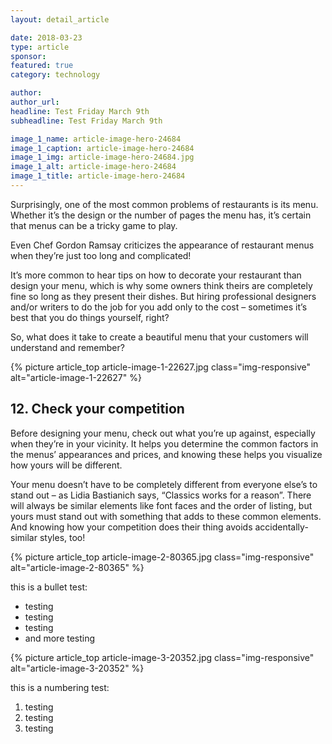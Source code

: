 ```yaml
---
layout: detail_article

date: 2018-03-23
type: article
sponsor:
featured: true
category: technology        

author:  
author_url: 
headline: Test Friday March 9th
subheadline: Test Friday March 9th

image_1_name: article-image-hero-24684
image_1_caption: article-image-hero-24684
image_1_img: article-image-hero-24684.jpg
image_1_alt: article-image-hero-24684
image_1_title: article-image-hero-24684
---
```

	
Surprisingly, one of the most common problems of restaurants is its menu. Whether it&rsquo;s the design or the number of pages the menu has, it&rsquo;s certain that menus can be a tricky game to play.

<!--more-->Even Chef Gordon Ramsay criticizes the appearance of restaurant menus when they&rsquo;re just too long and complicated!

It&rsquo;s more common to hear tips on how to decorate your restaurant than design your menu, which is why some owners think theirs are completely fine so long as they present their dishes. But hiring professional designers and/or writers to do the job for you add only to the cost &ndash; sometimes it&rsquo;s best that you do things yourself, right?

So, what does it take to create a beautiful menu that your customers will understand and remember?
				
{% picture article_top article-image-1-22627.jpg class="img-responsive" alt="article-image-1-22627" %}

## 12. Check your competition

Before designing your menu, check out what you&rsquo;re up against, especially when they&rsquo;re in your vicinity. It helps you determine the common factors in the menus&rsquo; appearances and prices, and knowing these helps you visualize how yours will be different.

Your menu doesn&rsquo;t have to be completely different from everyone else&rsquo;s to stand out &ndash; as Lidia Bastianich says, &ldquo;Classics works for a reason&rdquo;. There will always be similar elements like font faces and the order of listing, but yours must stand out with something that adds to these common elements. And knowing how your competition does their thing avoids accidentally-similar styles, too!
				
{% picture article_top article-image-2-80365.jpg class="img-responsive" alt="article-image-2-80365" %}

this is a bullet test:

*   testing
*   testing
*   testing
*   and more testing
				
{% picture article_top article-image-3-20352.jpg class="img-responsive" alt="article-image-3-20352" %}

this is a numbering test:

1.  testing
2.  testing
3.  testing